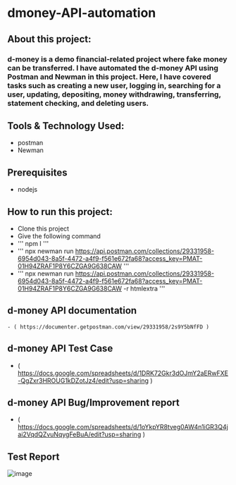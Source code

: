 # dmoney-API-automation

## About this project:
### d-money is a demo financial-related project where fake money can be transferred. I have automated the d-money API using Postman and Newman in this project. Here, I have covered tasks such as creating a new user, logging in, searching for a user, updating, depositing, money withdrawing, transferring, statement checking, and deleting users.

## Tools & Technology Used:
- postman
- Newman
## Prerequisites
- nodejs

## How to run this project:
  - Clone this project
  - Give the following command
  - ''' npm I '''
  - ''' npx newman run https://api.postman.com/collections/29331958-6954d043-8a5f-4472-a4f9-f561e672fa68?access_key=PMAT-01H94ZRAF1P8Y6CZGA9G638CAW '''
  - ''' npx newman run https://api.postman.com/collections/29331958-6954d043-8a5f-4472-a4f9-f561e672fa68?access_key=PMAT-01H94ZRAF1P8Y6CZGA9G638CAW -r htmlextra '''

 ## d-money API documentation
    - ( https://documenter.getpostman.com/view/29331958/2s9Y5bNfFD )

 ## d-money API Test Case
   - ( https://docs.google.com/spreadsheets/d/1DRK72Gkr3dOJmY2aERwFXE-QgZxr3HROUG1kDZotJz4/edit?usp=sharing )

 ## d-money API Bug/Improvement report
   - ( https://docs.google.com/spreadsheets/d/1oYkpYR8tveg0AW4n1iGR3Q4jai2VqdQZvuNqygFeBuA/edit?usp=sharing )
     
 ## Test Report
   ![image](https://github.com/Fayrose96/Assignment-2/assets/143695839/ac22ba87-c63f-41fb-8461-d536e4ed892a)

